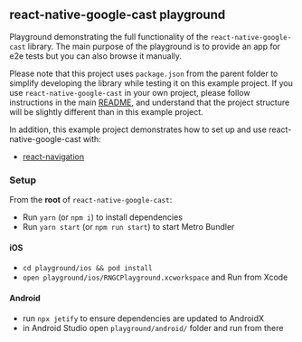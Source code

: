 ## react-native-google-cast playground

Playground demonstrating the full functionality of the `react-native-google-cast` library. The main purpose of the playground is to provide an app for e2e tests but you can also browse it manually.

Please note that this project uses `package.json` from the parent folder to simplify developing the library while testing it on this example project. If you use `react-native-google-cast` in your own project, please follow instructions in the main [README](../README.md), and understand that the project structure will be slightly different than in this example project.

In addition, this example project demonstrates how to set up and use react-native-google-cast with:

- [react-navigation](https://reactnavigation.org)

### Setup

From the **root** of `react-native-google-cast`:

- Run `yarn` (or `npm i`) to install dependencies
- Run `yarn start` (or `npm run start`) to start Metro Bundler

#### iOS

- `cd playground/ios && pod install`
- `open playground/ios/RNGCPlayground.xcworkspace` and Run from Xcode

#### Android

- run `npx jetify` to ensure dependencies are updated to AndroidX
- in Android Studio open `playground/android/` folder and run from there
